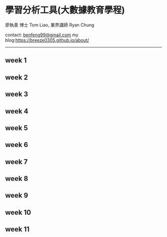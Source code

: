 # 學習分析工具(大數據教育學程)

廖執善 博士 Tom Liao, 業界講師 Ryan Chung

contact: benfeng99@gmail.com
my blog:https://breeze0305.github.io/about/

***
## week 1

## week 2

## week 3

## week 4

## week 5

## week 6

## week 7

## week 8

## week 9

## week 10

## week 11